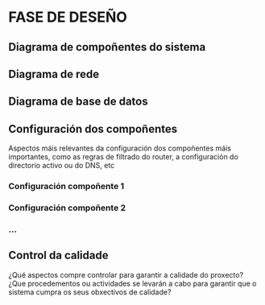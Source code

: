 # FASE DE DESEÑO

## Diagrama de compoñentes do sistema

## Diagrama de rede

## Diagrama de base de datos

## Configuración dos compoñentes
Aspectos máis relevantes da configuración dos compoñentes máis importantes, como as regras de filtrado do router, a configuración do directorio activo ou do DNS, etc
### Configuración compoñente 1

### Configuración compoñente 2

### ...

## Control da calidade
¿Qué aspectos compre controlar para garantir a calidade do proxecto? ¿Que procedementos ou actividades se levarán a cabo para garantir que o sistema cumpra os seus obxectivos de calidade?
